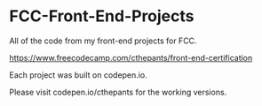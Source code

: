 # FCC-Front-End-Projects
All of the code from my front-end projects for FCC. 

https://www.freecodecamp.com/cthepants/front-end-certification

Each project was built on codepen.io.

Please visit codepen.io/cthepants for the working versions.
